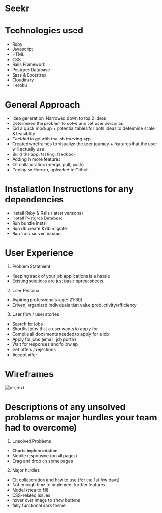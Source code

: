 # Seekr

# Technologies used
  - Ruby
  - Javascript
  - HTML
  - CSS 
  - Rails Framework
  - Postgres Database
  - Sass & Bootstrap
  - Cloudinary 
  - Heroku

# General Approach
- Idea generation: Narrowed down to top 2 ideas 
- Determined the problem to solve and set user personas
- Did a quick mockup + potential tables for both ideas to determine scale & feasibility
- Decided to go with the job tracking app
- Created wireframes to visualize the user journey + features that the user will actually use
- Build the app, testing, feedback
- Adding in more features
- Git collaboration (merge, pull, push)
- Deploy on Heroku, uploaded to Github

# Installation instructions for any dependencies
- Install Ruby & Rails (latest versions)
- Install Postgres Database
- Run bundle install
- Run db:create & db:migrate
- Run ‘rails server’ to start





# User Experience
1. Problem Statement
  - Keeping track of your job applications is a hassle
  - Existing solutions are just basic spreadsheets
2. User Persona
  - Aspiring professionals (age: 21-30)
  - Driven, organized individuals that value productivity/efficiency
3. User flow / user stories
  - Search for jobs
  - Shortlist jobs that a user wants to apply for
  - Compile all documents needed to apply for a job
  - Apply for jobs (email, job portal)
  - Wait for responses and follow up
  - Get offers / rejections
  - Accept offer

# Wireframes
![alt_text](https://dl.dropbox.com/s/u571cbnbid5lqck/wireframe-proj3.png?dl=0)

# Descriptions of any unsolved problems or major hurdles your team had to overcome)

1. Unsolved Problems
  - Charts implementation
  - Mobile responsive (on all pages)
  - Drag and drop on some pages

2. Major hurdles
  - Git collaboration and how to use (for the 1st few days)
  - Not enough time to implement further features
  - Modal (thea to fill)
  - CSS-related issues 
  - hover over image to show buttons
  - fully functional dark theme

